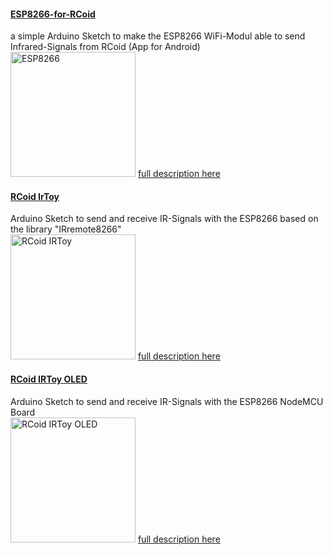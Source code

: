 
<h4><a href="https://github.com/HarryGru/esp8266-for-rcoid/tree/master/ESP8266-for-RCoid">ESP8266-for-RCoid</a></h4>
<p>
  a simple Arduino Sketch to make the ESP8266 WiFi-Modul able to send Infrared-Signals from RCoid (App for Android)<br>
  <img src="https://www.rcoid.de/images/rcoid/esp8266.png" width="200" title="ESP8266">
  <a href="https://www.rcoid.de/ESP8266.html">full description here</a>
</p>
<h4><a href="https://github.com/HarryGru/esp8266-for-rcoid/tree/master/RCoidIrToy">RCoid IrToy</a></h4>
<p>
  Arduino Sketch to send and receive IR-Signals with the ESP8266 based on the library "IRremote8266"<br>
  <img src="https://www.rcoid.de/images/rcoid/rcoidirtoy2.png" width="200" title="RCoid IRToy">
  <a href="https://www.rcoid.de/RCoidIrToy.html">full description here</a>
</p>

<h4><a href="https://github.com/HarryGru/esp8266-for-rcoid/tree/master/RCoidIrToyOLED">RCoid IRToy OLED</a></h4>
<p>
  Arduino Sketch to send and receive IR-Signals with the ESP8266 NodeMCU Board<br>
  <img src="https://www.rcoid.de/images/rcoid/rcoidirtoy3.png" width="200" title="RCoid IRToy OLED">
  <a href="https://www.rcoid.de/RCoidIrToyOLED.html">full description here</a>
</p>
